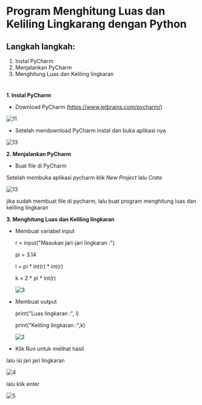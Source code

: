 # Program Menghitung Luas dan Keliling Lingkarang dengan Python

## Langkah langkah:

1. Instal PyCharm
2. Menjalankan PyCharm
3. Menghitung Luas dan Keliling lingkaran
#

**1. Instal PyCharm**

* Download PyCharm (https://www.jetbrains.com/pycharm/)

![11](https://user-images.githubusercontent.com/115480692/198170391-d9fb04b6-8faf-4a94-ad11-1a4377c25210.png)


* Setelah mendownload PyCharm instal dan buka aplikasi nya

![13](https://user-images.githubusercontent.com/115480692/198170487-f3e6e4f4-2b4a-42fd-a26e-55ae922bdda8.png)


**2. Menjalankan PyCharm**

* Buat file di PyCharm

Setelah membuka aplikasi pycharm klik *New Project* lalu *Crate*

![13](https://user-images.githubusercontent.com/115480692/198170532-e4fb08c3-f5c1-427b-9e1f-01be4245aa45.png)


jika sudah membuat file di pycharm, lalu buat program menghitung luas dan keliling lingkaran

**3. Menghitung Luas dan Keliling lingkaran**

* Membuat variabel input

    r = input("Masukan jari-jari lingkaran :")
    
    pi = 3.14
    
    l = pi * int(r) * int(r)
    
    k = 2 * pi * int(r)
    
    ![3](https://user-images.githubusercontent.com/115480692/198171160-670080c8-9840-4ffd-b6a8-a636a5c3c998.png)



* Membuat output

    print("Luas lingkaran :", l)
    
    print("Keliling lingkaran :",k)
    
    ![2](https://user-images.githubusercontent.com/115480692/198172313-c139f30b-4f8e-4faf-9abb-6d84891d56d1.png)


* Klik Run untuk melihat hasil

lalu isi jari jari lingkaran

![4](https://user-images.githubusercontent.com/115480692/198171571-19e3614a-3c14-4c8b-8288-48b69a27005c.png)


lalu klik enter

![5](https://user-images.githubusercontent.com/115480692/198172360-d0b19a06-8da6-4869-96f2-5d1a0aee4951.png)

